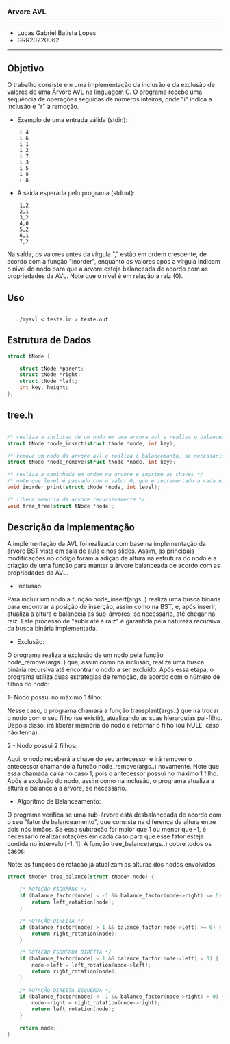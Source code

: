 ### Árvore AVL

---

- Lucas Gabriel Batista Lopes 
- GRR20220062

---

## Objetivo 

O trabalho consiste em uma implementação da inclusão e da exclusão de valores de uma Árvore AVL na linguagem C. O programa recebe uma sequência de operações seguidas de números inteiros, onde "i" indica a inclusão e "r" a remoção.

- Exemplo de uma entrada válida (stdin):

```
    i 4
    i 6
    i 1
    i 2
    i 7
    i 3
    i 5
    i 8
    r 8
```

- A saída esperada pelo programa (stdout):  

```
    1,2
    2,1
    3,2
    4,0
    5,2
    6,1
    7,2
```

Na saída, os valores antes da vírgula "," estão em ordem crescente, de acordo com a função "inorder", enquanto os valores após a vírgula indicam o nível do nodo para que a árvore esteja balanceada de acordo com as propriedades da AVL. Note que o nível é em relação à raíz (0).

## Uso

```

   ./myavl < teste.in > teste.out

```

## Estrutura de Dados
```c
struct tNode {

    struct tNode *parent;
    struct tNode *right;
    struct tNode *left;
    int key, height;
};
```

## tree.h
```c

/* realiza a inclusao de um nodo em uma arvore avl e realiza o balanceamento, se necessario */
struct tNode *node_insert(struct tNode *node, int key);

/* remove um nodo da arvore avl e realiza o balancemanto, se necessario */
struct tNode *node_remove(struct tNode *node, int key); 

/* realiza a caminhada em ordem na arvore e imprime as chaves */
/* note que level é passado com o valor 0, que é incrementado a cada nível abaixo da raíz */
void inorder_print(struct tNode *node, int level);

/* libera memoria da arvore recursivamente */
void free_tree(struct tNode *node);
```

## Descrição da Implementação

A implementação da AVL foi realizada com base na implementação da árvore BST vista em sala de aula e nos slides. Assim, as principais modificações no código foram a adição da altura na estrutura do nodo e a criação de uma função para manter a árvore balanceada de acordo com as propriedades da AVL.

- Inclusão: 

Para incluir um nodo a função node_insert(args..) realiza uma busca binária para encontrar a posição de inserção, assim como na BST, e, após inserir, atualiza a altura e balanceia as sub-árvores, se necessário, até chegar na raíz. Este processo de "subir até a raiz" é garantida pela natureza recursiva da busca binária implementada. 

- Exclusão: 

O programa realiza a exclusão de um nodo pela função node_remove(args..) que, assim como na inclusão, realiza uma busca binária recursiva até encontrar o nodo a ser excluído. Após essa etapa, o programa utiliza duas estratégias de remoção, de acordo com o número de filhos do nodo:

1- Nodo possui no máximo 1 filho:
    
Nesse caso, o programa chamará a função transplant(args..) que irá trocar o nodo com o seu filho (se existir), atualizando as suas hierarquias pai-filho. Depois disso, irá liberar memória do nodo e retornar o filho (ou NULL, caso não tenha).

2 - Nodo possui 2 filhos:

Aqui, o nodo receberá a chave do seu antecessor e irá remover o antecessor chamando a função node_remove(args..) novamente. Note que essa chamada cairá no caso 1, pois o antecessor possui no máximo 1 filho.
Após a exclusão do nodo, assim como na inclusão, o programa atualiza a altura e balanceia a árvore, se necessário.

- Algoritmo de Balanceamento:

O programa verifica se uma sub-árvore está desbalanceada de acordo com o seu "fator de balanceamento", que consiste na diferença da altura entre dois nós irmãos. Se essa subtração for maior que 1 ou menor que -1, é necessário realizar rotações em cada caso para que esse fator esteja contida no intervalo [-1, 1]. A função tree_balance(args..) cobre todos os casos:

Note: as funções de rotação já atualizam as alturas dos nodos envolvidos.

```c
struct tNode* tree_balance(struct tNode* node) {

    /* ROTAÇÃO ESQUERDA */
    if (balance_factor(node) < -1 && balance_factor(node->right) <= 0) { 
        return left_rotation(node);
    }

    /* ROTAÇÃO DIREITA */
    if (balance_factor(node) > 1 && balance_factor(node->left) >= 0) { 
        return right_rotation(node);
    }

    /* ROTAÇÃO ESQUERDA DIREITA */
    if (balance_factor(node) > 1 && balance_factor(node->left) < 0) { 
        node->left = left_rotation(node->left);
        return right_rotation(node);
    }

    /* ROTAÇÃO DIREITA ESQUERDA */
    if (balance_factor(node) < -1 && balance_factor(node->right) > 0) { 
        node->right = right_rotation(node->right);
        return left_rotation(node);
    }

    return node;
}
```




